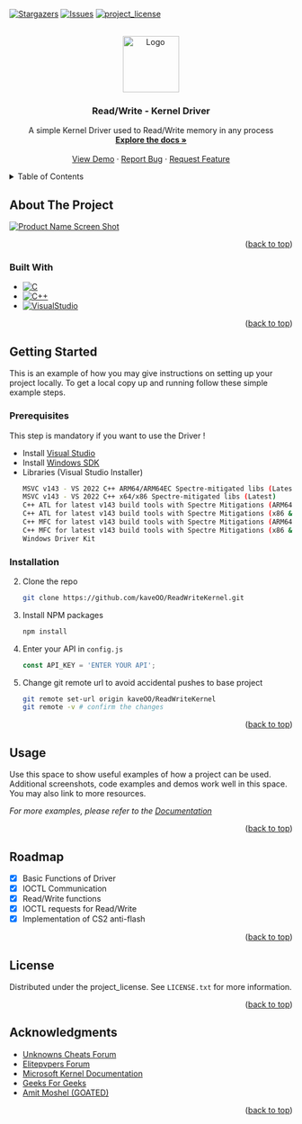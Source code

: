 <!-- Improved compatibility of back to top link: See: https://github.com/othneildrew/Best-README-Template/pull/73 -->
<a id="readme-top"></a>
<!--
*** Thanks for checking out the Best-README-Template. If you have a suggestion
*** that would make this better, please fork the repo and create a pull request
*** or simply open an issue with the tag "enhancement".
*** Don't forget to give the project a star!
*** Thanks again! Now go create something AMAZING! :D
-->



<!-- PROJECT SHIELDS -->
<!--
*** I'm using markdown "reference style" links for readability.
*** Reference links are enclosed in brackets [ ] instead of parentheses ( ).
*** See the bottom of this document for the declaration of the reference variables
*** for contributors-url, forks-url, etc. This is an optional, concise syntax you may use.
*** https://www.markdownguide.org/basic-syntax/#reference-style-links
-->

[![Stargazers][stars-shield]][stars-url]
[![Issues][issues-shield]][issues-url]
[![project_license][license-shield]][license-url]

<!-- PROJECT LOGO -->
<br />
<div align="center">
  <a href="https://github.com/kaveOO/ReadWriteKernel">
    <img src="https://memn0ps.github.io/Rusty-Windows-Kernel-Rootkit/CPU_ring_scheme.png" alt="Logo" width="100" height="100">
  </a>

<h3 align="center">Read/Write - Kernel Driver</h3>

  <p align="center">
    A simple Kernel Driver used to Read/Write memory in any process
    <br />
    <a href="https://github.com/kaveOO/ReadWriteKernel"><strong>Explore the docs »</strong></a>
    <br />
    <br />
    <a href="https://github.com/kaveOO/ReadWriteKernel">View Demo</a>
    &middot;
    <a href="https://github.com/kaveOO/ReadWriteKernel/issues/new?labels=bug&template=bug-report---.md">Report Bug</a>
    &middot;
    <a href="https://github.com/kaveOO/ReadWriteKernel/issues/new?labels=enhancement&template=feature-request---.md">Request Feature</a>
  </p>
</div>



<!-- TABLE OF CONTENTS -->
<details>
  <summary>Table of Contents</summary>
  <ol>
    <li>
      <a href="#about-the-project">About The Project</a>
      <ul>
        <li><a href="#built-with">Built With</a></li>
      </ul>
    </li>
    <li>
      <a href="#getting-started">Getting Started</a>
      <ul>
        <li><a href="#prerequisites">Prerequisites</a></li>
        <li><a href="#installation">Installation</a></li>
      </ul>
    </li>
    <li><a href="#usage">Usage</a></li>
    <li><a href="#roadmap">Roadmap</a></li>
    <li><a href="#license">License</a></li>
    <li><a href="#acknowledgments">Acknowledgments</a></li>
  </ol>
</details>



<!-- ABOUT THE PROJECT -->
## About The Project

[![Product Name Screen Shot][product-screenshot]](https://example.com)

<p align="right">(<a href="#readme-top">back to top</a>)</p>



### Built With

* [![C][C]][C-url]
* [![C++][C++]][C++-url]
* [![VisualStudio][VisualStudio]][VisualStudio-url]

<p align="right">(<a href="#readme-top">back to top</a>)</p>



<!-- GETTING STARTED -->
## Getting Started

This is an example of how you may give instructions on setting up your project locally.
To get a local copy up and running follow these simple example steps.

### Prerequisites

This step is mandatory if you want to use the Driver !
* Install [Visual Studio](https://visualstudio.microsoft.com/)
* Install [Windows SDK](https://developer.microsoft.com/en-us/windows/downloads/windows-sdk/) 
* Libraries (Visual Studio Installer)
  ```sh
  MSVC v143 - VS 2022 C++ ARM64/ARM64EC Spectre-mitigated libs (Latest)
  MSVC v143 - VS 2022 C++ x64/x86 Spectre-mitigated libs (Latest)
  C++ ATL for latest v143 build tools with Spectre Mitigations (ARM64/ARM64EC)
  C++ ATL for latest v143 build tools with Spectre Mitigations (x86 & x64)
  C++ MFC for latest v143 build tools with Spectre Mitigations (ARM64/ARM64EC)
  C++ MFC for latest v143 build tools with Spectre Mitigations (x86 & x64)
  Windows Driver Kit
  ```

### Installation

2. Clone the repo
   ```sh
   git clone https://github.com/kaveOO/ReadWriteKernel.git
   ```
3. Install NPM packages
   ```sh
   npm install
   ```
4. Enter your API in `config.js`
   ```js
   const API_KEY = 'ENTER YOUR API';
   ```
5. Change git remote url to avoid accidental pushes to base project
   ```sh
   git remote set-url origin kaveOO/ReadWriteKernel
   git remote -v # confirm the changes
   ```

<p align="right">(<a href="#readme-top">back to top</a>)</p>



<!-- USAGE EXAMPLES -->
## Usage

Use this space to show useful examples of how a project can be used. Additional screenshots, code examples and demos work well in this space. You may also link to more resources.

_For more examples, please refer to the [Documentation](https://example.com)_

<p align="right">(<a href="#readme-top">back to top</a>)</p>



<!-- ROADMAP -->
## Roadmap

- [x] Basic Functions of Driver
- [x] IOCTL Communication
- [x] Read/Write functions
- [x] IOCTL requests for Read/Write
- [x] Implementation of CS2 anti-flash
<p align="right">(<a href="#readme-top">back to top</a>)</p>



<!-- CONTRIBUTING
## Contributing

Contributions are what make the open source community such an amazing place to learn, inspire, and create. Any contributions you make are **greatly appreciated**.

If you have a suggestion that would make this better, please fork the repo and create a pull request. You can also simply open an issue with the tag "enhancement".
Don't forget to give the project a star! Thanks again!

1. Fork the Project
2. Create your Feature Branch (`git checkout -b feature/AmazingFeature`)
3. Commit your Changes (`git commit -m 'Add some AmazingFeature'`)
4. Push to the Branch (`git push origin feature/AmazingFeature`)
5. Open a Pull Request

<p align="right">(<a href="#readme-top">back to top</a>)</p>

### Top contributors:

<a href="https://github.com/kaveOO/ReadWriteKernel/graphs/contributors">
  <img src="https://contrib.rocks/image?repo=kaveOO/ReadWriteKernel" alt="contrib.rocks image" />
</a>



<!-- LICENSE -->
## License

Distributed under the project_license. See `LICENSE.txt` for more information.

<p align="right">(<a href="#readme-top">back to top</a>)</p>



<!-- CONTACT
## Contact

Your Name - [@kaveofps](https://twitter.com/kaveofps) - email@email_client.com

Project Link -> [https://github.com/kaveOO/ReadWriteKernel](https://github.com/kaveOO/ReadWriteKernel)

<p align="right">(<a href="#readme-top">back to top</a>)</p>



<!-- ACKNOWLEDGMENTS -->
## Acknowledgments

* [Unknowns Cheats Forum](https://www.unknowncheats.me/forum/index.php)
* [Elitepvpers Forum](https://www.elitepvpers.com/)
* [Microsoft Kernel Documentation](https://learn.microsoft.com/en-us/windows-hardware/drivers/ddi/_kernel/)
* [Geeks For Geeks](https://www.geeksforgeeks.org/)
* [Amit Moshel (GOATED)](https://medium.com/@amitmoshel70)

<p align="right">(<a href="#readme-top">back to top</a>)</p>



<!-- MARKDOWN LINKS & IMAGES -->
<!-- https://www.markdownguide.org/basic-syntax/#reference-style-links -->
[stars-shield]: https://img.shields.io/github/stars/kaveOO/ReadWriteKernel.svg?style=for-the-badge
[stars-url]: https://github.com/kaveOO/ReadWriteKernel/stargazers
[issues-shield]: https://img.shields.io/github/issues/kaveOO/ReadWriteKernel.svg?style=for-the-badge
[issues-url]: https://github.com/kaveOO/ReadWriteKernel/issues
[license-shield]: https://img.shields.io/github/license/kaveOO/ReadWriteKernel.svg?style=for-the-badge
[license-url]: https://github.com/kaveOO/ReadWriteKernel/blob/master/LICENSE.txt
[product-screenshot]: https://upload.wikimedia.org/wikipedia/commons/thumb/8/8f/Kernel_Layout.svg/1280px-Kernel_Layout.svg.png
[C]: https://img.shields.io/badge/c-%2300599C.svg?style=for-the-badge&logo=c&logoColor=white
[C-url]: https://en.wikipedia.org/wiki/C_(programming_language)
[C++]: https://img.shields.io/badge/c++-%2300599C.svg?style=for-the-badge&logo=c%2B%2B&logoColor=white
[C++-url]: https://en.wikipedia.org/wiki/C%2B%2B
[VisualStudio]: https://img.shields.io/badge/Visual%20Studio-5C2D91.svg?style=for-the-badge&logo=visual-studio&logoColor=white
[VisualStudio-url]: https://visualstudio.microsoft.com/
